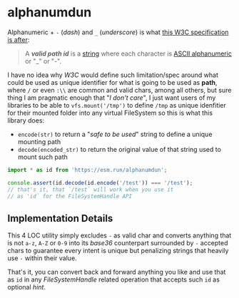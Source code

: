 # alphanumdun

Alphanumeric + `-` (*dash*) and `_` (*underscore*) is what [this W3C specification is after](https://wicg.github.io/file-system-access/#api-filepickeroptions-starting-directory):

> A _**valid path id**_ is a [string](https://infra.spec.whatwg.org/#string) where each character is [ASCII alphanumeric](https://infra.spec.whatwg.org/#ascii-alphanumeric) or "_" or "-".

I have no idea why *W3C* would define such limitation/spec around what could be used as unique identifier for what is going to be used as **path**, where `/` or even `:\\` are common and valid chars, among all others, but sure thing I am pragmatic enough that "*I don't care*", I just want users of my libraries to be able to `vfs.mount('/tmp')` to define `/tmp` as unique idenfitier for their mounted folder into any virtual FileSystem so this is what this library does:

  * `encode(str)` to return a "*safe to be used*" string to define a unique mounting path
  * `decode(encoded_str)` to return the original value of that string used to mount such path

```js
import * as id from 'https://esm.run/alphanumdun';

console.assert(id.decode(id.encode('/test')) === '/test');
// that's it, that `/test` will work when you use it
// as 'id` for the FileSystemHandle API
```

## Implementation Details

This 4 LOC utility simply excludes `-` as valid char and converts anything that is not `a-z`, `A-Z` or `0-9` into its *base36* counterpart surrounded by `-` accepted chars to guarantee every intent is unique but penalizing strings that heavily use `-` within their value.

That's it, you can convert back and forward anything you like and use that as `id` in any *FileSystemHandle* related operation that accepts such `id` as optional *hint*.
